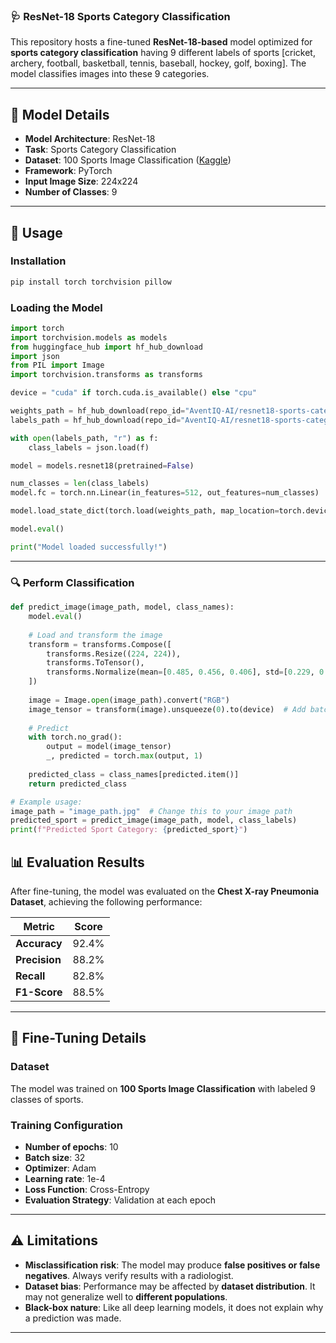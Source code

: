 ### **🩺 ResNet-18 Sports Category Classification**  

This repository hosts a fine-tuned **ResNet-18-based** model optimized for **sports category classification** having 9 different labels of sports [cricket, archery, football, basketball, tennis, baseball, hockey, golf, boxing]. The model classifies images into these 9 categories.

---

## **📌 Model Details**  

- **Model Architecture**: ResNet-18  
- **Task**: Sports Category Classification  
- **Dataset**: 100 Sports Image Classification ([Kaggle](https://www.kaggle.com/datasets/gpiosenka/sports-classification))  
- **Framework**: PyTorch  
- **Input Image Size**: 224x224  
- **Number of Classes**: 9
---

## **🚀 Usage**  

### **Installation**  

```bash
pip install torch torchvision pillow
```

### **Loading the Model**  

```python
import torch
import torchvision.models as models
from huggingface_hub import hf_hub_download
import json
from PIL import Image
import torchvision.transforms as transforms

device = "cuda" if torch.cuda.is_available() else "cpu"

weights_path = hf_hub_download(repo_id="AventIQ-AI/resnet18-sports-category-classification", filename="resnet18_sports_classification.pth")
labels_path = hf_hub_download(repo_id="AventIQ-AI/resnet18-sports-category-classification", filename="class_labels.json")

with open(labels_path, "r") as f:
    class_labels = json.load(f)

model = models.resnet18(pretrained=False)

num_classes = len(class_labels)
model.fc = torch.nn.Linear(in_features=512, out_features=num_classes)

model.load_state_dict(torch.load(weights_path, map_location=torch.device('cpu')))

model.eval()

print("Model loaded successfully!")
```

---

### **🔍 Perform Classification**  

```python
def predict_image(image_path, model, class_names):
    model.eval()
    
    # Load and transform the image
    transform = transforms.Compose([
        transforms.Resize((224, 224)),
        transforms.ToTensor(),
        transforms.Normalize(mean=[0.485, 0.456, 0.406], std=[0.229, 0.224, 0.225])
    ])
    
    image = Image.open(image_path).convert("RGB")
    image_tensor = transform(image).unsqueeze(0).to(device)  # Add batch dimension
    
    # Predict
    with torch.no_grad():
        output = model(image_tensor)
        _, predicted = torch.max(output, 1)
    
    predicted_class = class_names[predicted.item()]
    return predicted_class

# Example usage:
image_path = "image_path.jpg"  # Change this to your image path
predicted_sport = predict_image(image_path, model, class_labels)
print(f"Predicted Sport Category: {predicted_sport}")
```

## **📊 Evaluation Results**  

After fine-tuning, the model was evaluated on the **Chest X-ray Pneumonia Dataset**, achieving the following performance:

| **Metric**        | **Score** |
|------------------|----------|
| **Accuracy**      | 92.4%    |
| **Precision**     | 88.2%    |
| **Recall**        | 82.8%    |
| **F1-Score**      | 88.5%    |

---

## **🔧 Fine-Tuning Details**  

### **Dataset**  
The model was trained on **100 Sports Image Classification** with labeled 9 classes of sports.  

### **Training Configuration**  

- **Number of epochs**: 10  
- **Batch size**: 32
- **Optimizer**: Adam  
- **Learning rate**: 1e-4  
- **Loss Function**: Cross-Entropy  
- **Evaluation Strategy**: Validation at each epoch  
---

## **⚠️ Limitations**  

- **Misclassification risk**: The model may produce **false positives or false negatives**. Always verify results with a radiologist.  
- **Dataset bias**: Performance may be affected by **dataset distribution**. It may not generalize well to **different populations**.  
- **Black-box nature**: Like all deep learning models, it does not explain why a prediction was made.  

---
